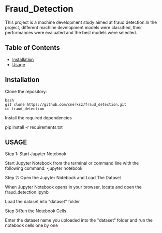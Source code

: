 # Fraud_Detection
This project is a machine development study aimed at fraud detection.In the project, different 
machine development models were classified, their performances were evaluated and the 
best models were selected.

## Table of Contents
- [Installation](#installation)
- [Usage](#usage)


## Installation

Clone the repository:
```
bash
git clone https://github.com/cnerksz/fraud_detection.git
cd fraud_detection
```

Install the required dependencies

pip install -r requirements.txt

## USAGE
Step 1: Start Jupyter Notebook

Start Jupyter Notebook from the terminal or command line with the following command:
-jupyter notebook

Step 2: Open the Jupyter Notebook and Load The Dataset

When Jupyter Notebook opens in your browser, locate and open the fraud_detection.ipynb

Load the dataset into "dataset" folder

Step 3:Run the Notebook Cells

Enter the dataset name you uploaded into the "dataset" folder and run the notebook cells one by one

